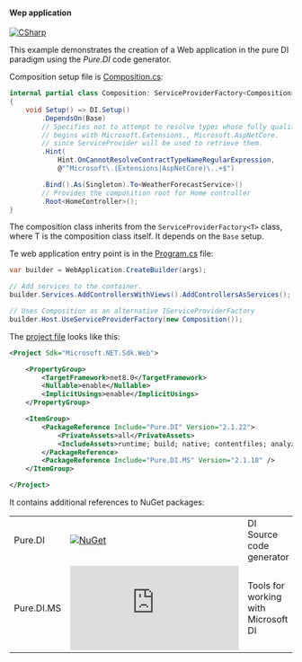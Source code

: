 #### Wep application

[![CSharp](https://img.shields.io/badge/C%23-code-blue.svg)](/samples/WebApp)

This example demonstrates the creation of a Web application in the pure DI paradigm using the _Pure.DI_ code generator.

Composition setup file is [Composition.cs](/samples/WebApp/Composition.cs):

```c#
internal partial class Composition: ServiceProviderFactory<Composition>
{
    void Setup() => DI.Setup()
        .DependsOn(Base)
        // Specifies not to attempt to resolve types whose fully qualified name
        // begins with Microsoft.Extensions., Microsoft.AspNetCore.
        // since ServiceProvider will be used to retrieve them.
        .Hint(
            Hint.OnCannotResolveContractTypeNameRegularExpression,
            @"^Microsoft\.(Extensions|AspNetCore)\..+$")

        .Bind().As(Singleton).To<WeatherForecastService>()
        // Provides the composition root for Home controller
        .Root<HomeController>();
}
```

The composition class inherits from the `ServiceProviderFactory<T>` class, where T is the composition class itself. It depends on the `Base` setup.

Te web application entry point is in the [Program.cs](/samples/WebApp/Program.cs) file:

```c#
var builder = WebApplication.CreateBuilder(args);

// Add services to the container.
builder.Services.AddControllersWithViews().AddControllersAsServices();

// Uses Composition as an alternative IServiceProviderFactory
builder.Host.UseServiceProviderFactory(new Composition());
```

The [project file](/samples/WebApp/WebApp.csproj) looks like this:

```xml
<Project Sdk="Microsoft.NET.Sdk.Web">

    <PropertyGroup>
        <TargetFramework>net8.0</TargetFramework>
        <Nullable>enable</Nullable>
        <ImplicitUsings>enable</ImplicitUsings>
    </PropertyGroup>

    <ItemGroup>
        <PackageReference Include="Pure.DI" Version="2.1.22">
            <PrivateAssets>all</PrivateAssets>
            <IncludeAssets>runtime; build; native; contentfiles; analyzers; buildtransitive</IncludeAssets>
        </PackageReference>
        <PackageReference Include="Pure.DI.MS" Version="2.1.18" />
    </ItemGroup>

</Project>
```

It contains additional references to NuGet packages:

|            |                                                                                                 |                                     |
|------------|-------------------------------------------------------------------------------------------------|:------------------------------------|
| Pure.DI    | [![NuGet](https://buildstats.info/nuget/Pure.DI)](https://www.nuget.org/packages/Pure.DI)       | DI Source code generator            |
| Pure.DI.MS | [![NuGet](https://buildstats.info/nuget/Pure.DI.MS)](https://www.nuget.org/packages/Pure.DI.MS) | Tools for working with Microsoft DI |
